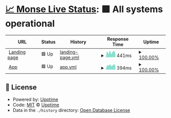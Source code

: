 # [📈 Monse Live Status](https://get-monse.github.io/uptime/): <!--live status--> **🟩 All systems operational**

<!--start: status pages-->
<!-- This summary is generated by Upptime (https://github.com/upptime/upptime) -->
<!-- Do not edit this manually, your changes will be overwritten -->
<!-- prettier-ignore -->
| URL | Status | History | Response Time | Uptime |
| --- | ------ | ------- | ------------- | ------ |
| <img alt="" src="https://icons.duckduckgo.com/ip3/monseapp.com.ico" height="13"> [Landing page](https://monseapp.com) | 🟩 Up | [landing-page.yml](https://github.com/get-monse/uptime/commits/HEAD/history/landing-page.yml) | <details><summary><img alt="Response time graph" src="./graphs/landing-page/response-time-week.png" height="20"> 441ms</summary><br><a href="https://get-monse.github.io/uptime/history/landing-page"><img alt="Response time 450" src="https://img.shields.io/endpoint?url=https%3A%2F%2Fraw.githubusercontent.com%2Fget-monse%2Fuptime%2FHEAD%2Fapi%2Flanding-page%2Fresponse-time.json"></a><br><a href="https://get-monse.github.io/uptime/history/landing-page"><img alt="24-hour response time 276" src="https://img.shields.io/endpoint?url=https%3A%2F%2Fraw.githubusercontent.com%2Fget-monse%2Fuptime%2FHEAD%2Fapi%2Flanding-page%2Fresponse-time-day.json"></a><br><a href="https://get-monse.github.io/uptime/history/landing-page"><img alt="7-day response time 441" src="https://img.shields.io/endpoint?url=https%3A%2F%2Fraw.githubusercontent.com%2Fget-monse%2Fuptime%2FHEAD%2Fapi%2Flanding-page%2Fresponse-time-week.json"></a><br><a href="https://get-monse.github.io/uptime/history/landing-page"><img alt="30-day response time 491" src="https://img.shields.io/endpoint?url=https%3A%2F%2Fraw.githubusercontent.com%2Fget-monse%2Fuptime%2FHEAD%2Fapi%2Flanding-page%2Fresponse-time-month.json"></a><br><a href="https://get-monse.github.io/uptime/history/landing-page"><img alt="1-year response time 450" src="https://img.shields.io/endpoint?url=https%3A%2F%2Fraw.githubusercontent.com%2Fget-monse%2Fuptime%2FHEAD%2Fapi%2Flanding-page%2Fresponse-time-year.json"></a></details> | <details><summary><a href="https://get-monse.github.io/uptime/history/landing-page">100.00%</a></summary><a href="https://get-monse.github.io/uptime/history/landing-page"><img alt="All-time uptime 99.61%" src="https://img.shields.io/endpoint?url=https%3A%2F%2Fraw.githubusercontent.com%2Fget-monse%2Fuptime%2FHEAD%2Fapi%2Flanding-page%2Fuptime.json"></a><br><a href="https://get-monse.github.io/uptime/history/landing-page"><img alt="24-hour uptime 100.00%" src="https://img.shields.io/endpoint?url=https%3A%2F%2Fraw.githubusercontent.com%2Fget-monse%2Fuptime%2FHEAD%2Fapi%2Flanding-page%2Fuptime-day.json"></a><br><a href="https://get-monse.github.io/uptime/history/landing-page"><img alt="7-day uptime 100.00%" src="https://img.shields.io/endpoint?url=https%3A%2F%2Fraw.githubusercontent.com%2Fget-monse%2Fuptime%2FHEAD%2Fapi%2Flanding-page%2Fuptime-week.json"></a><br><a href="https://get-monse.github.io/uptime/history/landing-page"><img alt="30-day uptime 100.00%" src="https://img.shields.io/endpoint?url=https%3A%2F%2Fraw.githubusercontent.com%2Fget-monse%2Fuptime%2FHEAD%2Fapi%2Flanding-page%2Fuptime-month.json"></a><br><a href="https://get-monse.github.io/uptime/history/landing-page"><img alt="1-year uptime 99.61%" src="https://img.shields.io/endpoint?url=https%3A%2F%2Fraw.githubusercontent.com%2Fget-monse%2Fuptime%2FHEAD%2Fapi%2Flanding-page%2Fuptime-year.json"></a></details>
| <img alt="" src="https://icons.duckduckgo.com/ip3/monse.app.ico" height="13"> [App](https://monse.app) | 🟩 Up | [app.yml](https://github.com/get-monse/uptime/commits/HEAD/history/app.yml) | <details><summary><img alt="Response time graph" src="./graphs/app/response-time-week.png" height="20"> 394ms</summary><br><a href="https://get-monse.github.io/uptime/history/app"><img alt="Response time 374" src="https://img.shields.io/endpoint?url=https%3A%2F%2Fraw.githubusercontent.com%2Fget-monse%2Fuptime%2FHEAD%2Fapi%2Fapp%2Fresponse-time.json"></a><br><a href="https://get-monse.github.io/uptime/history/app"><img alt="24-hour response time 301" src="https://img.shields.io/endpoint?url=https%3A%2F%2Fraw.githubusercontent.com%2Fget-monse%2Fuptime%2FHEAD%2Fapi%2Fapp%2Fresponse-time-day.json"></a><br><a href="https://get-monse.github.io/uptime/history/app"><img alt="7-day response time 394" src="https://img.shields.io/endpoint?url=https%3A%2F%2Fraw.githubusercontent.com%2Fget-monse%2Fuptime%2FHEAD%2Fapi%2Fapp%2Fresponse-time-week.json"></a><br><a href="https://get-monse.github.io/uptime/history/app"><img alt="30-day response time 380" src="https://img.shields.io/endpoint?url=https%3A%2F%2Fraw.githubusercontent.com%2Fget-monse%2Fuptime%2FHEAD%2Fapi%2Fapp%2Fresponse-time-month.json"></a><br><a href="https://get-monse.github.io/uptime/history/app"><img alt="1-year response time 374" src="https://img.shields.io/endpoint?url=https%3A%2F%2Fraw.githubusercontent.com%2Fget-monse%2Fuptime%2FHEAD%2Fapi%2Fapp%2Fresponse-time-year.json"></a></details> | <details><summary><a href="https://get-monse.github.io/uptime/history/app">100.00%</a></summary><a href="https://get-monse.github.io/uptime/history/app"><img alt="All-time uptime 99.61%" src="https://img.shields.io/endpoint?url=https%3A%2F%2Fraw.githubusercontent.com%2Fget-monse%2Fuptime%2FHEAD%2Fapi%2Fapp%2Fuptime.json"></a><br><a href="https://get-monse.github.io/uptime/history/app"><img alt="24-hour uptime 100.00%" src="https://img.shields.io/endpoint?url=https%3A%2F%2Fraw.githubusercontent.com%2Fget-monse%2Fuptime%2FHEAD%2Fapi%2Fapp%2Fuptime-day.json"></a><br><a href="https://get-monse.github.io/uptime/history/app"><img alt="7-day uptime 100.00%" src="https://img.shields.io/endpoint?url=https%3A%2F%2Fraw.githubusercontent.com%2Fget-monse%2Fuptime%2FHEAD%2Fapi%2Fapp%2Fuptime-week.json"></a><br><a href="https://get-monse.github.io/uptime/history/app"><img alt="30-day uptime 100.00%" src="https://img.shields.io/endpoint?url=https%3A%2F%2Fraw.githubusercontent.com%2Fget-monse%2Fuptime%2FHEAD%2Fapi%2Fapp%2Fuptime-month.json"></a><br><a href="https://get-monse.github.io/uptime/history/app"><img alt="1-year uptime 99.61%" src="https://img.shields.io/endpoint?url=https%3A%2F%2Fraw.githubusercontent.com%2Fget-monse%2Fuptime%2FHEAD%2Fapi%2Fapp%2Fuptime-year.json"></a></details>

<!--end: status pages-->

## 📄 License

- Powered by: [Upptime](https://github.com/upptime/upptime)
- Code: [MIT](./LICENSE) © [Upptime](https://upptime.js.org)
- Data in the `./history` directory: [Open Database License](https://opendatacommons.org/licenses/odbl/1-0/)

